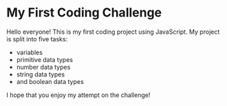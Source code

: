 # My First Coding Challenge
Hello everyone! This is my first coding project using JavaScript. My project is split into five tasks: 
+ variables
+ primitive data types
+ number data types
+ string data types
+ and boolean data types

I hope that you enjoy my attempt on the challenge!  
